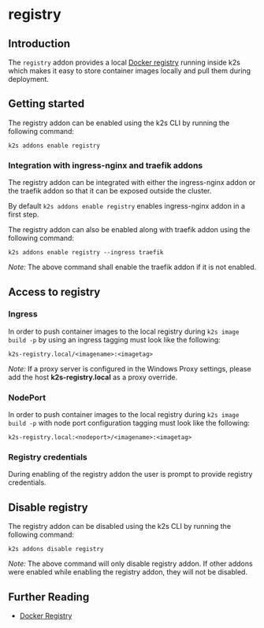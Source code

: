 <!--
SPDX-FileCopyrightText: © 2024 Siemens Healthineers AG

SPDX-License-Identifier: MIT
-->

# registry

## Introduction

The `registry` addon provides a local [Docker registry](https://github.com/distribution/distribution) running inside k2s which makes it easy to store container images locally and pull them during deployment.

## Getting started

The registry addon can be enabled using the k2s CLI by running the following command:
```
k2s addons enable registry
```

### Integration with ingress-nginx and traefik addons

The registry addon can be integrated with either the ingress-nginx addon or the traefik addon so that it can be exposed outside the cluster.

By default `k2s addons enable registry` enables ingress-nginx addon in a first step.

The registry addon can also be enabled along with traefik addon using the following command:
```
k2s addons enable registry --ingress traefik
```
_Note:_ The above command shall enable the traefik addon if it is not enabled.

## Access to registry

### Ingress

In order to push container images to the local registry during `k2s image build -p` by using an ingress tagging must look like the following:

```
k2s-registry.local/<imagename>:<imagetag>
```

_Note:_ If a proxy server is configured in the Windows Proxy settings, please add the host **k2s-registry.local** as a proxy override.

### NodePort

In order to push container images to the local registry during `k2s image build -p` with node port configuration tagging must look like the following:

```
k2s-registry.local:<nodeport>/<imagename>:<imagetag>
```

### Registry credentials

During enabling of the registry addon the user is prompt to provide registry credentials.

## Disable registry

The registry addon can be disabled using the k2s CLI by running the following command:
```
k2s addons disable registry
```

_Note:_ The above command will only disable registry addon. If other addons were enabled while enabling the registry addon, they will not be disabled.

## Further Reading
- [Docker Registry](https://docs.docker.com/registry/)
